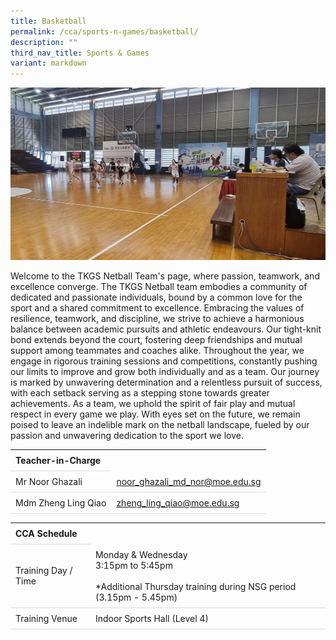 ```yaml
---
title: Basketball
permalink: /cca/sports-n-games/basketball/
description: ""
third_nav_title: Sports & Games
variant: markdown
---
```

<style>
table {
  border-collapse: collapse;
  width: 100%;
}

th, td {
  padding: 8px;
  text-align: left;
  border-bottom: 1px solid #ddd;
}

tr:hover {background-color: beige;}
</style>
<img src="/images/CCA/Basketball/basketball.gif">

<p>Welcome to the TKGS Netball Team's page, where passion, teamwork, and excellence converge. The TKGS Netball team embodies a community of dedicated and passionate individuals, bound by a common love for the sport and a shared commitment to excellence. Embracing the values of resilience, teamwork, and discipline, we strive to achieve a harmonious balance between academic pursuits and athletic endeavours. Our tight-knit bond extends beyond the court, fostering deep friendships and mutual support among teammates and coaches alike. Throughout the year, we engage in rigorous training sessions and competitions, constantly pushing our limits to improve and grow both individually and as a team. Our journey is marked by unwavering determination and a relentless pursuit of success, with each setback serving as a stepping stone towards greater achievements. As a team, we uphold the spirit of fair play and mutual respect in every game we play. With eyes set on the future, we remain poised to leave an indelible mark on the netball landscape, fueled by our passion and unwavering dedication to the sport we love. </p>

<table>
	<tbody>
		<tr>
			<th colspan="1">Teacher-in-Charge</th>
</tr>
		<tr>
	<td rowspan="1">Mr Noor Ghazali</td>
 <td><a target="" href="mailto:noor_ghazali_md_nor@moe.edu.sg">noor_ghazali_md_nor@moe.edu.sg</a></td>
	 	</tr>
<tr>
	<td rowspan="1">Mdm Zheng Ling Qiao</td>
 <td><a target="" href="mailto:zheng_ling_qiao@moe.edu.sg">zheng_ling_qiao@moe.edu.sg</a></td>
	</tr>
</tbody>
</table>
<table>
 <tbody><tr><th colspan="1">CCA Schedule</th>
</tr>
	 <tr>
	<td rowspan="1"> Training Day / Time</td>
<td>Monday &amp; Wednesday<br>
	3:15pm to 5:45pm<br><br>
		 *Additional Thursday training during NSG period (3.15pm - 5.45pm) 
		 </td>
	 	</tr>
<tr>
	<td rowspan="1">Training Venue</td>
 <td rowspan="1"> Indoor Sports Hall (Level 4)</td>
	</tr>
</tbody>
</table>